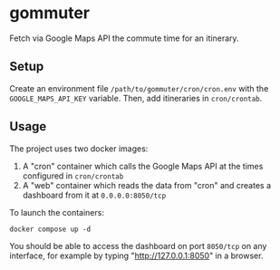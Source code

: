 # gommuter

Fetch via Google Maps API the commute time for an itinerary.

## Setup

Create an environment file `/path/to/gommuter/cron/cron.env` with the `GOOGLE_MAPS_API_KEY` variable. Then, add itineraries in `cron/crontab`.

## Usage

The project uses two docker images:

1. A "cron" container which calls the Google Maps API at the times configured in `cron/crontab`
2. A "web" container which reads the data from "cron" and creates a dashboard from it at `0.0.0.0:8050/tcp`

To launch the containers:

`docker compose up -d`

You should be able to access the dashboard on port `8050/tcp` on any interface, for example by typing "http://127.0.0.1:8050" in a browser.
